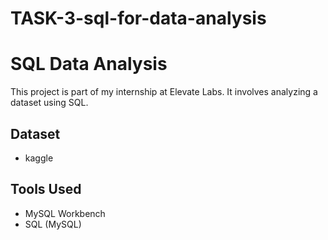 # TASK-3-sql-for-data-analysis
# SQL Data Analysis 

This project is part of my internship at Elevate Labs. It involves analyzing a dataset using SQL.

## Dataset
- kaggle

## Tools Used
- MySQL Workbench
- SQL (MySQL)
